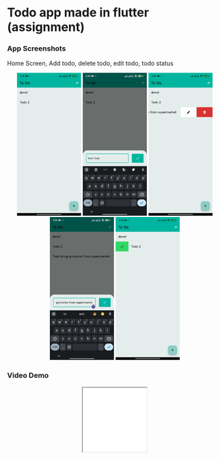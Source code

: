 # Todo app made in flutter (assignment)
### App Screenshots
<p>Home Screen, Add todo, delete todo, edit todo, todo status</p>
<p align="center">
  <img src="https://github.com/soumilj94/flutter-todo-test/blob/main/demo/home_screen.jpg" alt="Image 1" width="150" />
  <img src="https://github.com/soumilj94/flutter-todo-test/blob/main/demo/add_todo.jpg" alt="Image 2" width="150" />
  <img src="https://github.com/soumilj94/flutter-todo-test/blob/main/demo/todo_delete.jpg" alt="Image 4" width="150" />
  <img src="https://github.com/soumilj94/flutter-todo-test/blob/main/demo/todo_edit.jpg" alt="Image 3" width="150" />
  <img src="https://github.com/soumilj94/flutter-todo-test/blob/main/demo/todo_status.jpg" alt="Image 5" width="150" />
</p>

### Video Demo
<p align="center">
  <iframe width="150" src="[https://github.com/soumilj94/flutter-todo-test/blob/main/demo/app_video_demo.mp4](https://github.com/soumilj94/flutter-todo-test/blob/main/demo/app_video_demo.mp4)"></iframe>
</p>

